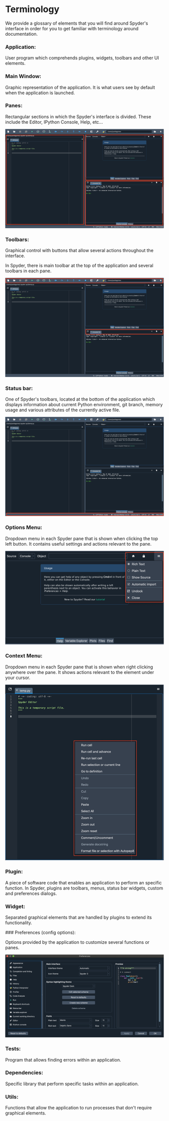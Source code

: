 # Terminology

We provide a glossary of elements that you will find around Spyder's interface in order for you to get familiar with terminology around documentation.

### Application:

User program which comprehends plugins, widgets, toolbars and other UI elements. 

### Main Window:

Graphic representation of the application. It is what users see by default when the application is launched.  

### Panes:

Rectangular sections in which the Spyder's interface is divided. These include the Editor, IPython Console, Help, etc...

![Panes.png](images/Panes.png) 

### Toolbars:

Graphical control with buttons that allow several actions throughout the interface. 

In Spyder, there is main toolbar at the top of the application and several toolbars in each pane. 

![Toolbars.png](images/Toolbars.png) 

### Status bar:

One of Spyder's toolbars, located at the bottom of the application which displays information about current Python environment, git branch, memory usage and various attributes of the currently active file.

![Statusbar.png](images/Statusbar.png) 

### Options Menu:

Dropdown menu in each Spyder pane that is shown when clicking the top left button. It contains useful settings and actions relevant to the pane.

![OptionsMenu.png](images/OptionsMenu.png) 

### Context Menu:

Dropdown menu in each Spyder pane that is shown when right clicking anywhere over the pane. It shows actions relevant to the element under your cursor.  

![ContextMenu.png](images/ContextMenu.png) 

### Plugin: 

A piece of software code that enables an application to perform an specific function. In Spyder, plugins are toolbars, menus, status bar widgets, custom and preferences dialogs.

### Widget:

Separated graphical elements that are handled by plugins to extend its functionality. 

### Preferences (config options):

Options provided by the application to customize several functions or panes. 

![Preferences.png](images/Preferences.png) 

### Tests:

Program that allows finding errors within an application.

### Dependencies:

Specific library that perform specific tasks within an application.

### Utils: 

Functions that allow the application to run processes that don't require graphical elements. 



